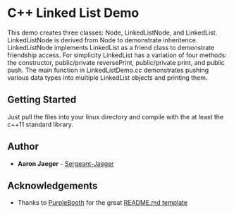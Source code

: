 # C++ Linked List Demo

This demo creates three classes: Node, LinkedListNode, and LinkedList. LinkedListNode is derived from Node to demonstrate inheritence. LinkedListNode implements LinkedList as a friend class to demonstrate friendship access. For simplicity LinkedList has a variation of four methods: the constructor, public/private reversePrint, public/private print, and public push. The main function in LinkedListDemo.cc demonstrates pushing various data types into multiple LinkedList objects and printing them.

## Getting Started

Just pull the files into your linux directory and compile with the at least the c++11 standard library.

## Author

* **Aaron Jaeger** - [Sergeant-Jaeger](https://github.com/Sergeant-Jaeger)

## Acknowledgements

* Thanks to [PurpleBooth](https://github.com/PurpleBooth) for the great [README.md template](https://gist.github.com/PurpleBooth/109311bb0361f32d87a2#file-readme-template-md)
